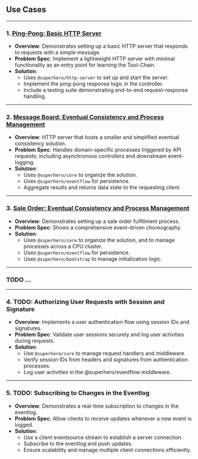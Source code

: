 ## Use Cases

---

### 1. [Ping-Pong: Basic HTTP Server](/use-cases/1-ping-pong.md)

- **Overview**: Demonstrates setting up a basic HTTP server that responds to requests with a simple message.
- **Problem Spec**: Implement a lightweight HTTP server with minimal functionality as an entry point for learning the Tool-Chain.
- **Solution**:
  - Uses `@superhero/http-server` to set up and start the server.
  - Implement the ping-pong response logic in the controller.
  - Include a testing suite demonstrating end-to-end request-response handling.

---

### 2. [Message Board: Eventual Consistency and Process Management](/use-cases/2-message-board.md)

- **Overview**: HTTP server that hosts a smaller and simplified eventual consistency solution.
- **Problem Spec**: Handles domain-specific processes triggered by API requests; including asynchronous controllers and downstream event-logging.
- **Solution**:
  - Uses `@superhero/core` to organize the solution.
  - Uses `@superhero/eventflow` for persistence.
  - Aggregate results and returns data state to the requesting client.

---

### 3. [Sale Order: Eventual Consistency and Process Management](/use-cases/3-sale-order.md)

- **Overview**: Demonstrates setting up a sale order fulfillment process.
- **Problem Spec**: Shows a comprehensive event-driven choreography.
- **Solution**:
  - Uses `@superhero/core` to organize the solution, and to manage processes across a CPU cluster.
  - Uses `@superhero/eventflow` for persistence.
  - Uses `@superhero/bootstrap` to manage initialization logic.

---

### TODO ...

---

### 4. TODO: Authorizing User Requests with Session and Signature

- **Overview**: Implements a user authentication flow using session IDs and signatures.
- **Problem Spec**: Validate user sessions securely and log user activities during requests.
- **Solution**:
  - Use `@superhero/core` to manage request handlers and middleware.
  - Verify session IDs from headers and signatures from authentication processes.
  - Log user activities in the @superhero/eventflow middleware.

---

### 5. TODO: Subscribing to Changes in the Eventlog

- **Overview**: Demonstrates a real-time subscription to changes in the eventlog.
- **Problem Spec**: Allow clients to receive updates whenever a new event is logged.
- **Solution**:
  - Use a client eventsource stream to establish a server connection.
  - Subscribe to the eventlog and push updates.
  - Ensure scalability and manage multiple client connections efficiently.